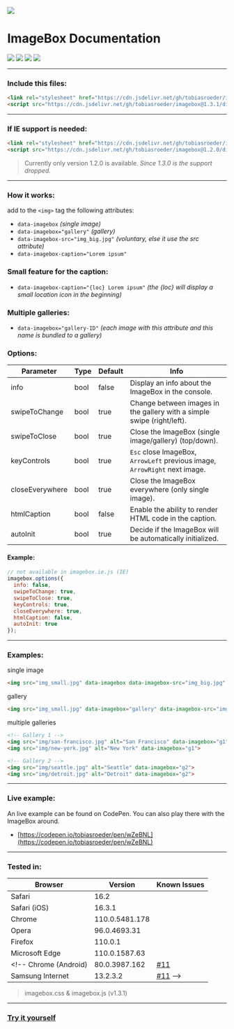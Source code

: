 [![](https://data.jsdelivr.com/v1/package/gh/tobiasroeder/ImageBox/badge)](https://www.jsdelivr.com/package/gh/tobiasroeder/ImageBox)

# ImageBox Documentation

[![](https://img.shields.io/github/v/release/tobiasroeder/ImageBox?style=flat-square&label=Release)](https://github.com/tobiasroeder/ImageBox/releases/tag/1.3.1)
[![](https://img.shields.io/github/issues/tobiasroeder/ImageBox?style=flat-square&label=Issues)](https://github.com/tobiasroeder/ImageBox/issues)
[![](https://img.shields.io/github/license/tobiasroeder/ImageBox?style=flat-square&label=License)](https://github.com/tobiasroeder/ImageBox/blob/master/LICENSE)
[![](https://data.jsdelivr.com/v1/package/gh/tobiasroeder/ImageBox/badge)](https://www.jsdelivr.com/package/gh/tobiasroeder/ImageBox)

---

### Include this files:

```html
<link rel="stylesheet" href="https://cdn.jsdelivr.net/gh/tobiasroeder/imagebox@1.3.1/dist/imagebox.min.css">
<script src="https://cdn.jsdelivr.net/gh/tobiasroeder/imagebox@1.3.1/dist/imagebox.min.js"></script>
```
---

### If IE support is needed:

```html
<link rel="stylesheet" href="https://cdn.jsdelivr.net/gh/tobiasroeder/imagebox@1.2.0/dist/imagebox.min.css">
<script src="https://cdn.jsdelivr.net/gh/tobiasroeder/imagebox@1.2.0/dist/imagebox.ie.min.js"></script>
```
> Currently only version 1.2.0 is available.
> _Since 1.3.0 is the support dropped._

---

### How it works:

add to the `<img>` tag the following attributes:

- `data-imagebox` _(single image)_
- `data-imagebox="gallery"` _(gallery)_
- `data-imagebox-src="img_big.jpg"` _(voluntary, else it use the src attribute)_
- `data-imagebox-caption="Lorem ipsum"`

### Small feature for the caption:

- `data-imagebox-caption="{loc} Lorem ipsum"` _(the {loc} will display a small location icon in the beginning)_

### Multiple galleries:

- `data-imagebox="gallery-ID"` _(each image with this attribute and this name is bundled to a gallery)_

### Options:

Parameter | Type | Default | Info
--- | --- | --- | ---
info | bool | false | Display an info about the ImageBox in the console.
swipeToChange | bool | true | Change between images in the gallery with a simple swipe (right/left).
swipeToClose | bool | true | Close the ImageBox (single image/gallery) (top/down).
keyControls | bool | true | `Esc` close ImageBox, `ArrowLeft` previous image, `ArrowRight` next image.
closeEverywhere | bool | true | Close the ImageBox everywhere (only single image).
htmlCaption | bool | false | Enable the ability to render HTML code in the caption.
autoInit | bool | true | Decide if the ImageBox will be automatically initialized.

#### Example:

```javascript
// not available in imagebox.ie.js (IE)
imagebox.options({
  info: false,
  swipeToChange: true,
  swipeToClose: true,
  keyControls: true,
  closeEverywhere: true,
  htmlCaption: false,
  autoInit: true
});
```

---

### Examples:

single image

```html
<img src="img_small.jpg" data-imagebox data-imagebox-src="img_big.jpg" data-imagebox-caption="Lorem ipsum">
```

gallery

```html
<img src="img_small.jpg" data-imagebox="gallery" data-imagebox-src="img_big.jpg" data-imagebox-caption="Lorem ipsum">
```

multiple galleries

```html
<!-- Gallery 1 -->
<img src="img/san-francisco.jpg" alt="San Francisco" data-imagebox="g1">
<img src="img/new-york.jpg" alt="New York" data-imagebox="g1">

<!-- Gallery 2 -->
<img src="img/seattle.jpg" alt="Seattle" data-imagebox="g2">
<img src="img/detroit.jpg" alt="Detroit" data-imagebox="g2">
```

---

### Live example:

An live example can be found on CodePen. You can also play there with the ImageBox around.
- [https://codepen.io/tobiasroeder/pen/wZeBNL](https://codepen.io/tobiasroeder/pen/wZeBNL)

---

### Tested in:

Browser | Version | Known Issues
--- | --- | ---
Safari | 16.2 |
Safari (iOS) | 16.3.1 |
Chrome | 110.0.5481.178 |
Opera | 96.0.4693.31 |
Firefox | 110.0.1 |
Microsoft Edge | 110.0.1587.63 |
<!-- Chrome (Android) | 80.0.3987.162 | [#11](https://github.com/tobiasroeder/ImageBox/issues/11)
Samsung Internet | 13.2.3.2 | [#11](https://github.com/tobiasroeder/ImageBox/issues/11) -->

> imagebox.css & imagebox.js (v1.3.1)

---

### [Try it yourself](https://codepen.io/tobiasroeder/pen/wZeBNL)
